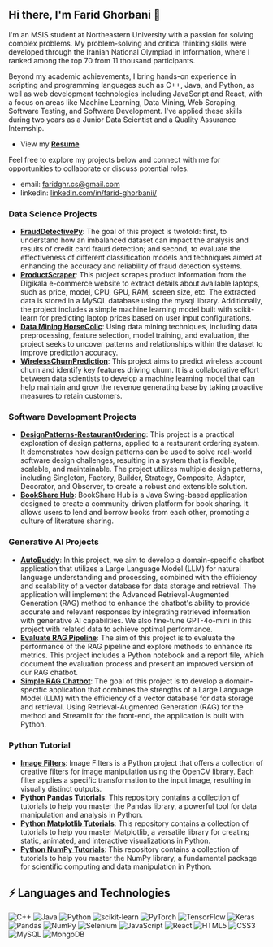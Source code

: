 ## Hi there, I'm Farid Ghorbani 👋

I'm an MSIS student at Northeastern University with a passion for solving complex problems. My problem-solving and critical thinking skills were developed through the Iranian National Olympiad in Information, where I ranked among the top 70 from 11 thousand participants. 

Beyond my academic achievements, I bring hands-on experience in scripting and programming languages such as C++, Java, and Python, as well as web development technologies including JavaScript and React, with a focus on areas like Machine Learning, Data Mining, Web Scraping, Software Testing, and Software Development. I've applied these skills during two years as a Junior Data Scientist and a Quality Assurance Internship.

- View my **[Resume](https://faridghr.github.io/portfolio/)**

Feel free to explore my projects below and connect with me for opportunities to collaborate or discuss potential roles.
- email: faridghr.cs@gmail.com
- linkedin: [linkedin.com/in/farid-ghorbanii/](https://www.linkedin.com/in/farid-ghorbanii/)

### Data Science Projects
- **[FraudDetectivePy](https://github.com/Faridghr/FraudDetectivePy)**: The goal of this project is twofold: first, to understand how an imbalanced dataset can impact the analysis and results of credit card fraud detection; and second, to evaluate the effectiveness of different classification models and techniques aimed at enhancing the accuracy and reliability of fraud detection systems.
- **[ProductScraper](https://github.com/Faridghr/ProductScraper)**: This project scrapes product information from the Digikala e-commerce website to extract details about available laptops, such as price, model, CPU, GPU, RAM, screen size, etc. The extracted data is stored in a MySQL database using the mysql library. Additionally, the project includes a simple machine learning model built with scikit-learn for predicting laptop prices based on user input configurations.
- **[Data Mining  HorseColic](https://github.com/Faridghr/horse-survival-data-mining)**: Using data mining techniques, including data preprocessing, feature selection, model training, and evaluation, the project seeks to uncover patterns and relationships within the dataset to improve prediction accuracy.
- **[WirelessChurnPrediction](https://github.com/Faridghr/WirelessChurnPrediction)**: This project aims to predict wireless account churn and identify key features driving churn. It is a collaborative effort between data scientists to develop a machine learning model that can help maintain and grow the revenue generating base by taking proactive measures to retain customers.

### Software Development Projects
- **[DesignPatterns-RestaurantOrdering](https://github.com/Faridghr/DesignPatterns-RestaurantOrdering)**: This project is a practical exploration of design patterns, applied to a restaurant ordering system. It demonstrates how design patterns can be used to solve real-world software design challenges, resulting in a system that is flexible, scalable, and maintainable. The project utilizes multiple design patterns, including Singleton, Factory, Builder, Strategy, Composite, Adapter, Decorator, and Observer, to create a robust and extensible solution.
- **[BookShare Hub](https://github.com/Faridghr/BookShare-Hub)**: BookShare Hub is a Java Swing-based application designed to create a community-driven platform for book sharing. It allows users to lend and borrow books from each other, promoting a culture of literature sharing.

### Generative AI Projects
- **[AutoBuddy](https://github.com/Faridghr/AutoBuddy-Car-Shopping-Chatbot)**: In this project, we aim to develop a domain-specific chatbot application that utilizes a Large Language Model (LLM) for natural language understanding and processing, combined with the efficiency and scalability of a vector database for data storage and retrieval. The application will implement the Advanced Retrieval-Augmented Generation (RAG) method to enhance the chatbot's ability to provide accurate and relevant responses by integrating retrieved information with generative AI capabilities. We also fine-tune GPT-4o-mini in this project with related data to achieve optimal performance. 
- **[Evaluate RAG Pipeline](https://github.com/Faridghr/Evaluate-RAG-Pipeline)**: The aim of this project is to evaluate the performance of the RAG pipeline and explore methods to enhance its metrics. This project includes a Python notebook and a report file, which document the evaluation process and present an improved version of our RAG chatbot.
- **[Simple RAG Chatbot](https://github.com/Faridghr/Simple-RAG-Chatbot)**: The goal of this project is to develop a domain-specific application that combines the strengths of a Large Language Model (LLM) with the efficiency of a vector database for data storage and retrieval. Using Retrieval-Augmented Generation (RAG) for the method and Streamlit for the front-end, the application is built with Python.
    
### Python Tutorial
- **[Image Filters](https://github.com/Faridghr/Image-Filters)**: Image Filters is a Python project that offers a collection of creative filters for image manipulation using the OpenCV library. Each filter applies a specific transformation to the input image, resulting in visually distinct outputs.
- **[Python Pandas Tutorials](https://github.com/Faridghr/Python-Pandas-Tutorial)**: This repository contains a collection of tutorials to help you master the Pandas library, a powerful tool for data manipulation and analysis in Python.
- **[Python Matplotlib Tutorials](https://github.com/Faridghr/Python-Matplotlib-Tutorial)**: This repository contains a collection of tutorials to help you master Matplotlib, a versatile library for creating static, animated, and interactive visualizations in Python.
- **[Python NumPy Tutorials](https://github.com/Faridghr/Python-Numpy-Tutorial)**: This repository contains a collection of tutorials to help you master the NumPy library, a fundamental package for scientific computing and data manipulation in Python.


## ⚡ Languages and Technologies
![C++](https://img.shields.io/badge/c++-%2300599C.svg?logo=c%2B%2B&logoColor=white)
![Java](https://img.shields.io/badge/Java-ED8B00?logo=java&logoColor=white)
![Python](https://img.shields.io/badge/Python-3776AB?logo=python&logoColor=white)
![scikit-learn](https://img.shields.io/badge/scikit--learn-%23F7931E.svg?logo=scikit-learn&logoColor=white)
![PyTorch](https://img.shields.io/badge/PyTorch-%23EE4C2C.svg?logo=PyTorch&logoColor=white)
![TensorFlow](https://img.shields.io/badge/TensorFlow-%23FF6F00.svg?logo=TensorFlow&logoColor=white)
![Keras](https://img.shields.io/badge/Keras-%23D00000.svg?logo=Keras&logoColor=white)
![Pandas](https://img.shields.io/badge/pandas-%23150458.svg?logo=pandas&logoColor=white)
![NumPy](https://img.shields.io/badge/numpy-%23013243.svg?logo=numpy&logoColor=white)
![Selenium](https://img.shields.io/badge/-selenium-%43B02A?logo=selenium&logoColor=white)
![JavaScript](https://img.shields.io/badge/JavaScript-F7DF1E?logo=javascript&logoColor=black)
![React](https://img.shields.io/badge/React-20232A?logo=react&logoColor=61DAFB)
![HTML5](https://img.shields.io/badge/HTML5-E34F26?logo=html5&logoColor=white)
![CSS3](https://img.shields.io/badge/CSS3-1572B6?logo=css3&logoColor=white)
![MySQL](https://img.shields.io/badge/mysql-4479A1.svg?logo=mysql&logoColor=white)
![MongoDB](https://img.shields.io/badge/MongoDB-%234ea94b.svg?logo=mongodb&logoColor=white)


